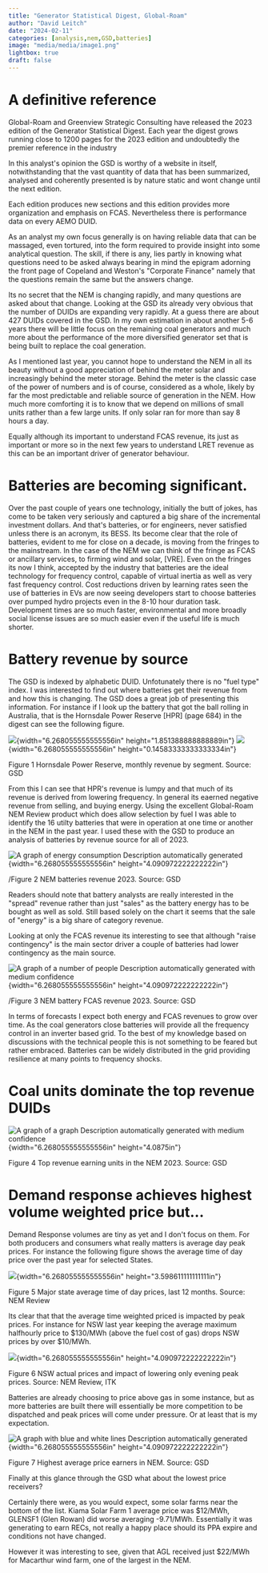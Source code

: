 ```yaml
---
title: "Generator Statistical Digest, Global-Roam"
author: "David Leitch"
date: "2024-02-11"
categories: [analysis,nem,GSD,batteries]
image: "media/media/image1.png"
lightbox: true
draft: false
---
```

# A definitive reference

Global-Roam and Greenview Strategic Consulting have released the 2023
edition of the Generator Statistical Digest. Each year the digest grows
running close to 1200 pages for the 2023 edition and undoubtedly the
premier reference in the industry

In this analyst's opinion the GSD is worthy of a website in itself,
notwithstanding that the vast quantity of data that has been summarized,
analysed and coherently presented is by nature static and wont change
until the next edition.

Each edition produces new sections and this edition provides more
organization and emphasis on FCAS. Nevertheless there is performance
data on every AEMO DUID.

As an analyst my own focus generally is on having reliable data that can
be massaged, even tortured, into the form required to provide insight
into some analytical question. The skill, if there is any, lies partly
in knowing what questions need to be asked always bearing in mind the
epigram adorning the front page of Copeland and Weston's "Corporate
Finance" namely that the questions remain the same but the answers
change.

Its no secret that the NEM is changing rapidly, and many questions are
asked about that change. Looking at the GSD its already very obvious
that the number of DUIDs are expanding very rapidly. At a guess there
are about 427 DUIDs covered in the GSD. In my own estimation in about
another 5-6 years there will be little focus on the remaining coal
generators and much more about the performance of the more diversified
generator set that is being built to replace the coal generation.

As I mentioned last year, you cannot hope to understand the NEM in all
its beauty without a good appreciation of behind the meter solar and
increasingly behind the meter storage. Behind the meter is the classic
case of the power of numbers and is of course, considered as a whole,
likely by far the most predictable and reliable source of generation in
the NEM. How much more comforting it is to know that we depend on
millions of small units rather than a few large units. If only solar ran
for more than say 8 hours a day.

Equally although its important to understand FCAS revenue, its just as
important or more so in the next few years to understand LRET revenue as
this can be an important driver of generator behaviour.

# Batteries are becoming significant.

Over the past couple of years one technology, initially the butt of
jokes, has come to be taken very seriously and captured a big share of
the incremental investment dollars. And that's batteries, or for
engineers, never satisfied unless there is an acronym, its BESS. Its
become clear that the role of batteries, evident to me for close on a
decade, is moving from the fringes to the mainstream. In the case of the
NEM we can think of the fringe as FCAS or ancillary services, to firming
wind and solar, \[VRE\]. Even on the fringes its now I think, accepted
by the industry that batteries are the ideal technology for frequency
control, capable of virtual inertia as well as very fast frequency
control. Cost reductions driven by learning rates seen the use of
batteries in EVs are now seeing developers start to choose batteries
over pumped hydro projects even in the 8-10 hour duration task.
Development times are so much faster, environmental and more broadly
social license issues are so much easier even if the useful life is much
shorter.

# Battery revenue by source

The GSD is indexed by alphabetic DUID. Unfotunately there is no "fuel
type" index. I was interested to find out where batteries get their
revenue from and how this is changing. The GSD does a great job of
presenting this information. For instance if I look up the battery that
got the ball rolling in Australia, that is the Hornsdale Power Reserve
\[HPR\] (page 684) in the digest can see the following figure.

![](media/media/image1.png){width="6.268055555555556in"
height="1.851388888888889in"}
![](media/media/image2.png){width="6.268055555555556in"
height="0.14583333333333334in"}

Figure 1 Hornsdale Power Reserve, monthly revenue by segment. Source:
GSD

From this I can see that HPR's revenue is lumpy and that much of its
revenue is derived from lowering frequency. In general its eaerned
negative revenue from selling, and buying energy. Using the excellent
Global-Roam NEM Review product which does allow selection by fuel I was
able to identify the 16 utilty batteries that were in operation at one
time or another in the NEM in the past year. I used these with the GSD
to produce an analysis of batteries by revenue source for all of 2023.

![A graph of energy consumption Description automatically
generated](media/media/image3.png){width="6.268055555555556in"
height="4.090972222222222in"}

/Figure 2 NEM batteries revenue 2023. Source: GSD

Readers should note that battery analysts are really interested in the
"spread" revenue rather than just "sales" as the battery energy has to
be bought as well as sold. Still based solely on the chart it seems that
the sale of "energy" is a big share of category revenue.

Looking at only the FCAS revenue its interesting to see that although
"raise contingency" is the main sector driver a couple of batteries had
lower contingency as the main source.

![A graph of a number of people Description automatically generated with
medium confidence](media/media/image4.png){width="6.268055555555556in"
height="4.090972222222222in"}

/Figure 3 NEM battery FCAS revenue 2023. Source: GSD

In terms of forecasts I expect both energy and FCAS revenues to grow
over time. As the coal generators close batteries will provide all the
frequency control in an inverter based grid. To the best of my knowledge
based on discussions with the technical people this is not something to
be feared but rather embraced. Batteries can be widely distributed in
the grid providing resilience at many points to frequency shocks.

# Coal units dominate the top revenue DUIDs

![A graph of a graph Description automatically generated with medium
confidence](media/media/image5.png){width="6.268055555555556in"
height="4.0875in"}

Figure 4 Top revenue earning units in the NEM 2023. Source: GSD

# Demand response achieves highest volume weighted price but...

Demand Response volumes are tiny as yet and I don't focus on them. For
both producers and consumers what really matters is average day peak
prices. For instance the following figure shows the average time of day
price over the past year for selected States.

![](media/media/image6.png){width="6.268055555555556in"
height="3.598611111111111in"}

Figure 5 Major state average time of day prices, last 12 months. Source:
NEM Review

Its clear that that the average time weighted priced is impacted by peak
prices. For instance for NSW last year keeping the average maximum
halfhourly price to \$130/MWh (above the fuel cost of gas) drops NSW
prices by over \$10/MWh.

![](media/media/image7.png){width="6.268055555555556in"
height="4.090972222222222in"}

Figure 6 NSW actual prices and impact of lowering only evening peak
prices. Source: NEM Review, ITK

Batteries are already choosing to price above gas in some instance, but
as more batteries are built there will essentially be more competition
to be dispatched and peak prices will come under pressure. Or at least
that is my expectation.

![A graph with blue and white lines Description automatically
generated](media/media/image8.png){width="6.268055555555556in"
height="4.090972222222222in"}

Figure 7 Highest average price earners in NEM. Source: GSD

Finally at this glance through the GSD what about the lowest price
receivers?

Certainly there were, as you would expect, some solar farms near the
bottom of the list. Kiama Solar Farm 1 average price was \$12/MWh,
GLENSF1 (Glen Rowan) did worse averaging -9.71/MWh. Essentially it was
generating to earn RECs, not really a happy place should its PPA expire
and conditions not have changed.

However it was interesting to see, given that AGL received just \$22/MWh
for Macarthur wind farm, one of the largest in the NEM.

